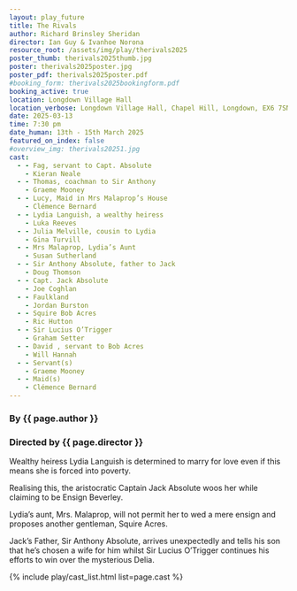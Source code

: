 ```yaml
---
layout: play_future
title: The Rivals
author: Richard Brinsley Sheridan
director: Ian Guy & Ivanhoe Norona
resource_root: /assets/img/play/therivals2025
poster_thumb: therivals2025thumb.jpg
poster: therivals2025poster.jpg
poster_pdf: therivals2025poster.pdf
#booking_form: therivals2025bookingform.pdf
booking_active: true
location: Longdown Village Hall
location_verbose: Longdown Village Hall, Chapel Hill, Longdown, EX6 7SN
date: 2025-03-13
time: 7:30 pm
date_human: 13th - 15th March 2025
featured_on_index: false
#overview_img: therivals20251.jpg
cast:
  - - Fag, servant to Capt. Absolute
    - Kieran Neale
  - - Thomas, coachman to Sir Anthony
    - Graeme Mooney
  - - Lucy, Maid in Mrs Malaprop’s House
    - Clémence Bernard
  - - Lydia Languish, a wealthy heiress
    - Luka Reeves
  - - Julia Melville, cousin to Lydia
    - Gina Turvill
  - - Mrs Malaprop, Lydia’s Aunt
    - Susan Sutherland
  - - Sir Anthony Absolute, father to Jack
    - Doug Thomson
  - - Capt. Jack Absolute
    - Joe Coghlan
  - - Faulkland
    - Jordan Burston
  - - Squire Bob Acres
    - Ric Hutton
  - - Sir Lucius O’Trigger
    - Graham Setter
  - - David , servant to Bob Acres
    - Will Hannah
  - - Servant(s)
    - Graeme Mooney
  - - Maid(s)
    - Clémence Bernard
---
```


### By {{ page.author }}
### Directed by {{ page.director }}

Wealthy heiress Lydia Languish is determined to marry for love even if this
means she is forced into poverty.

Realising this, the aristocratic Captain Jack Absolute woos her while claiming
to be Ensign Beverley.

Lydia’s aunt, Mrs. Malaprop, will not permit her to wed a mere ensign and
proposes another gentleman, Squire Acres.

Jack’s Father, Sir Anthony Absolute, arrives unexpectedly and tells his son that
he’s chosen a wife for him whilst Sir Lucius O’Trigger continues his efforts to
win over the mysterious Delia.

{% include play/cast_list.html list=page.cast %}
